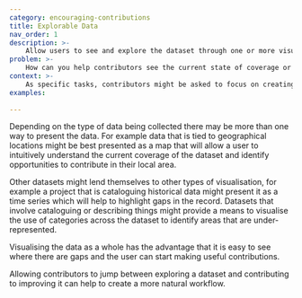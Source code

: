 ```yaml
---
category: encouraging-contributions
title: Explorable Data
nav_order: 1
description: >-
    Allow users to see and explore the dataset through one or more visualisations or alternate presentations of the data, that will help them explore the current contents and understand the current state of the database as a whole, rather than as a collection of individual records. Provide a means for contributors to edit data “in place” or easily navigate to an editing workflow from the visualisation.
problem: >-
    How can you help contributors see the current state of coverage or completeness of a dataset so that they can choose where to contribute?
context: >-
    As specific tasks, contributors might be asked to focus on creating or improving individual records. But this low-level view of the dataset might not be the most natural way for them to understand the dataset as a whole. There may be other ways to present the data in order to encourage contributions.
examples:
    
---
```


Depending on the type of data being collected there may be more than one way to present the data. For example data that is tied to geographical locations might be best presented as a map that will allow a user to intuitively understand the current coverage of the dataset and identify opportunities to contribute in their local area.

Other datasets might lend themselves to other types of visualisation, for example a project that is cataloguing historical data might present it as a time series which will help to highlight gaps in the record. Datasets that involve cataloguing or describing things might provide a means to visualise the use of categories across the dataset to identify areas that are under-represented.

Visualising the data as a whole has the advantage that it is easy to see where there are gaps and the user can start making useful contributions.

Allowing contributors to jump between exploring a dataset and contributing to improving it can help to create a more natural workflow.
